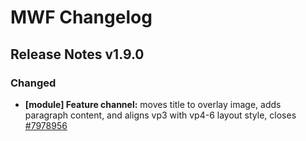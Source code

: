 # MWF Changelog
## Release Notes v1.9.0
### Changed
* **[module] Feature channel:** moves title to overlay image, adds paragraph content, and aligns vp3 with vp4-6 layout style, closes [#7978956](https://microsoft.visualstudio.com/DefaultCollection/OSGS/_workitems?id=7978956)

